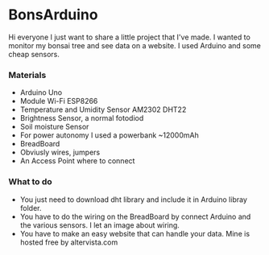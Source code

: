 # BonsArduino

Hi everyone I just want to share a little project that I've made.
I wanted to monitor my bonsai tree and see data on a website.
I used Arduino and some cheap sensors.

### Materials
- Arduino Uno
- Module Wi-Fi ESP8266
- Temperature and Umidity Sensor AM2302 DHT22
- Brightness Sensor, a normal fotodiod
- Soil moisture Sensor
- For power autonomy I used a powerbank ~12000mAh
- BreadBoard
- Obviusly wires, jumpers
- An Access Point where to connect

### What to do
- You just need to download dht library and include it in Arduino libray folder.
- You have to do the wiring on the BreadBoard by connect Arduino and the various sensors. I let an image about wiring.
- You have to make an easy website that can handle your data. Mine is hosted free by altervista.com


